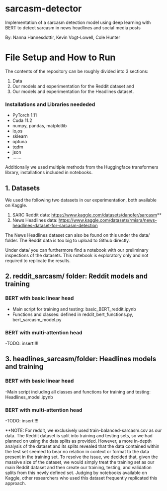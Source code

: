 # sarcasm-detector
Implementation of a sarcasm detection model using deep learning with BERT to detect sarcasm in news headlines and social media posts

By: Nanna Hannesdottir, Kevin Vogt-Lowell, Cole Hunter

# File Setup and How to Run
The contents of the repository can be roughly divided into 3 sections: 
1. Data 
2. Our models and experimentation for the Reddit dataset and 
3. Our models and experimentation for the Headlines dataset.

### Installations and Libraries neededed
  - PyTorch 1.11
  - Cuda 11.2
  - numpy, pandas, matplotlib
  - io,os
  - sklearn
  - optuna
  - tqdm
  - json
  - .......
 
Additionally we used multiple methods from the Huggingface transformers library, installations included in notebooks.

## 1. Datasets

We used the following two datasets in our experimentation, both available on Kaggle.

1. SARC Reddit data: https://www.kaggle.com/datasets/danofer/sarcasm**
2. News Headlines data: https://www.kaggle.com/datasets/rmisra/news-headlines-dataset-for-sarcasm-detection

The News Headlines dataset can also be found on this under the data/ folder. The Reddit data is too big to upload to Github directly.

Under data/ you can furthermore find a notebook with our preliminary inspections of the datasets. This notebook is exploratory only and not required to replicate the results.

## 2. reddit_sarcasm/ folder: Reddit models and training

### BERT with basic linear head
  - Main script for training and testing: basic_BERT_reddit.ipynb 
  - Functions and classes: defined in reddit_bert_functions.py, bert_sarcasm_model.py

### BERT with multi-attention head
  -TODO: insert!!!!

## 3. headlines_sarcasm/folder: Headlines models and training

### BERT with basic linear head
   -Main script including all classes and functions for training and testing: Headlines_model.ipynb
### BERT with multi-attention head
   -TODO: insert!!!!

**NOTE: For reddit, we exclusively used train-balanced-sarcasm.csv as our data. The Reddit dataset is split into training and testing sets, so we had planned on using the data splits as provided. However, a more in-depth analysis of the dataset and its splits revealed that the data contained within the test set seemed to bear no relation in context or format to the data present in the training set. To resolve the issue, we decided that, given the massive size of the dataset, we would simply treat the training set as our main Reddit dataset and then create our training, testing, and validation splits from this newly defined set. Judging by notebooks available on Kaggle, other researchers who used this dataset frequently replicated this approach.
